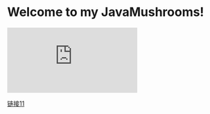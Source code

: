 # Welcome to my JavaMushrooms!

![链接1](https://github.com/JavaMushrooms/JavaMushrooms.github.io/blob/main/README.md)

<a href="https://github.com/JavaMushrooms/JavaMushrooms.github.io/blob/main/README.md">链接11</a>
